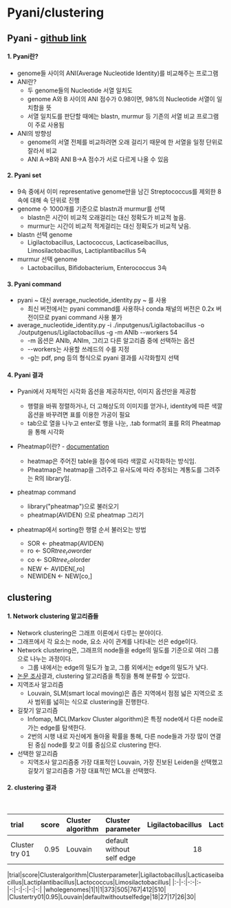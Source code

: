 Pyani/clustering
====================
## Pyani - [github link](https://github.com/widdowquinn/pyani)

#### 1. Pyani란?

  - genome들 사이의 ANI(Average Nucleotide Identity)를 비교해주는 프로그램
  - ANI란?
    - 두 genome들의 Nucleotide 서열 일치도
    - genome A와 B 사이의 ANI 점수가 0.98이면, 98%의 Nucleotide 서열이 일치함을 뜻
    - 서열 일치도를 판단할 때에는 blastn, murmur 등 기존의 서열 비교 프로그램이 주로 사용됨
  - ANI의 방향성
    - genome의 서열 전체를 비교하려면 오래 걸리기 때문에 한 서열을 일정 단위로 잘라서 비교
    - ANI A->B와 ANI B->A 점수가 서로 다르게 나올 수 있음

#### 2. Pyani set

  - 9속 중에서 이미 representative genome만을 남긴 Streptococcus를 제외한 8속에 대해 속 단위로 진행
  - genome 수 1000개를 기준으로 blastn과 murmur를 선택
    - blastn은 시간이 비교적 오래걸리는 대신 정확도가 비교적 높음.
    - murmur는 시간이 비교적 적게걸리는 대신 정확도가 비교적 낮음.
  - blastn 선택 genome
    - Ligilactobacillus, Lactococcus, Lacticaseibacillus, Limosilactobacillus, Lactiplantibacillus 5속
  - murmur 선택 genome
    - Lactobacillus, Bifidobacterium, Enterococcus 3속

#### 3. Pyani command

  - pyani ~ 대신 average_nucleotide_identity.py ~ 를 사용    
    - 최신 버전에서는 pyani command를 사용하나 conda 채널의 버전은 0.2x 버전이므로 pyani command 사용 불가
  - average_nucleotide_identity.py -i ./inputgenus/Ligilactobacillus -o ./outputgenus/Ligilactobacillus -g -m ANIb --workers 54
    - -m 옵션은 ANIb, ANIm, 그리고 다른 알고리즘 중에 선택하는 옵션
    - --workers는 사용할 쓰레드의 수를 지정
    - -g는 pdf, png 등의 형식으로 pyani 결과를 시각화할지 선택 

#### 4. Pyani 결과
  
  - Pyani에서 자체적인 시각화 옵션을 제공하지만, 이미지 옵션만을 제공함
    - 행렬을 바꿔 정렬하거나, 더 고해상도의 이미지를 얻거나, identity에 따른 색깔 옵션을 바꾸려면 표를 이용한 가공이 필요
    - tab으로 열을 나누고 enter로 행을 나눈, .tab format의 표를 R의 Pheatmap을 통해 시각화
  - Pheatmap이란? - [documentation](https://www.rdocumentation.org/packages/pheatmap/versions/1.0.12/topics/pheatmap)
    - heatmap은 주어진 table을 점수에 따라 색깔로 시각화하는 방식임.
    - Pheatmap은 heatmap을 그려주고 유사도에 따라 추정되는 계통도를 그려주는 R의 library임.
  - pheatmap command
    - library("pheatmap")으로 불러오기
    - pheatmap(AVIDEN) 으로 pheatmap 그리기
  - pheatmap에서 sorting한 행렬 순서 불러오는 방법
    
    - SOR <- pheatmap(AVIDEN)
    - ro <- SOR$tree_row$order
    - co <- SOR$tree_col$order
    - NEW <- AVIDEN[,ro]
    - NEWIDEN <- NEW[co,]

## clustering

#### 1. Network clustering 알고리즘들
  - Network clustering은 그래프 이론에서 다루는 분야이다.
  - 그래프에서 각 요소는 node, 요소 사이 관계를 나타내는 선은 edge이다.
  - Network clustering은, 그래프의 node들을 edge의 밀도를 기준으로 여러 그룹으로 나누는 과정이다.
    - 그룹 내에서는 edge의 밀도가 높고, 그룹 외에서는 edge의 밀도가 낮다.
  - [논문 조사](https://www.ncbi.nlm.nih.gov/pmc/articles/PMC4938516/)결과, clustering 알고리즘을 특징을 통해 분류할 수 있었다.
  - 지역조사 알고리즘
    - Louvain, SLM(smart local moving)은 좁은 지역에서 점점 넓은 지역으로 조사 범위를 넓히는 식으로 clustering을 진행한다.
  - 길찾기 알고리즘
    - Infomap, MCL(Markov Cluster algorithm)은 특정 node에서 다른 node로 가는 edge를 탐색한다.
    - 2번의 시행 내로 자신에게 돌아올 확률을 통해, 다른 node들과 가장 많이 연결된 중심 node를 찾고 이를 중심으로 clustering 한다.
  - 선택한 알고리즘
    - 지역조사 알고리즘중 가장 대표적인 Louvain, 가장 진보된 Leiden을 선택했고 길찾기 알고리즘중 가장 대표적인 MCL을 선택했다.

#### 2. clustering 결과
<br/>

|trial|score|Cluster algorithm|Cluster parameter|Ligilactobacillus|Lacticaseibacillus|Lactiplantibacillus|Lactococcus|Limosilactobacillus|
|:-|--:|:--|:--|--:|--:|--:|--:|--:|
|Cluster try 01|0.95|Louvain|default without self edge|18|27|17|26|30|

|trial|score|Clusteralgorithm|Clusterparameter|Ligilactobacillus|Lacticaseibacillus|Lactiplantibacillus|Lactococcus|Limosilactobacillus|
|:-|-:|-:-|:-|-:|-:|-:|-:|-:|
|wholegenomes|1|1|1|373|505|767|412|510|
|Clustertry01|0.95|Louvain|defaultwithoutselfedge|18|27|17|26|30|
